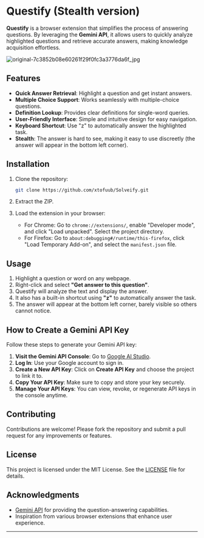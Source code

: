 # Questify (Stealth version)

**Questify** is a browser extension that simplifies the process of answering questions. By leveraging the **Gemini API**, it allows users to quickly analyze highlighted questions and retrieve accurate answers, making knowledge acquisition effortless.

![original-7c3852b08e60261f29f0fc3a3776da6f\_jpg](https://github.com/user-attachments/assets/4f0795c5-81a9-4b49-9a65-ccca129fe8e9)

## Features

* **Quick Answer Retrieval**: Highlight a question and get instant answers.
* **Multiple Choice Support**: Works seamlessly with multiple-choice questions.
* **Definition Lookup**: Provides clear definitions for single-word queries.
* **User-Friendly Interface**: Simple and intuitive design for easy navigation.
* **Keyboard Shortcut**: Use "z" to automatically answer the highlighted task.
* **Stealth**: The answer is hard to see, making it easy to use discreetly (the answer will appear in the bottom left corner).

## Installation

1. Clone the repository:

   ```bash
   git clone https://github.com/xtofuub/Solveify.git
   ```
2. Extract the ZIP.
3. Load the extension in your browser:

   * For Chrome: Go to `chrome://extensions/`, enable "Developer mode", and click "Load unpacked". Select the project directory.
   * For Firefox: Go to `about:debugging#/runtime/this-firefox`, click "Load Temporary Add-on", and select the `manifest.json` file.

## Usage

1. Highlight a question or word on any webpage.
2. Right-click and select **"Get answer to this question"**.
3. Questify will analyze the text and display the answer.
4. It also has a built-in shortcut using **"z"** to automatically answer the task.
5. The answer will appear at the bottom left corner, barely visible so others cannot notice.

## How to Create a Gemini API Key

Follow these steps to generate your Gemini API key:

1. **Visit the Gemini API Console**: Go to [Google AI Studio](https://aistudio.google.com/app/apikey).
2. **Log In**: Use your Google account to sign in.
3. **Create a New API Key**: Click on **Create API Key** and choose the project to link it to.
4. **Copy Your API Key**: Make sure to copy and store your key securely.
5. **Manage Your API Keys**: You can view, revoke, or regenerate API keys in the console anytime.

## Contributing

Contributions are welcome! Please fork the repository and submit a pull request for any improvements or features.

## License

This project is licensed under the MIT License. See the [LICENSE](LICENSE) file for details.

## Acknowledgments

* [Gemini API](https://ai.google.dev/) for providing the question-answering capabilities.
* Inspiration from various browser extensions that enhance user experience.

---

